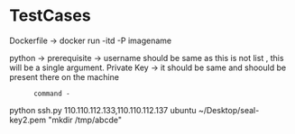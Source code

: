 # TestCases
Dockerfile -> docker run -itd -P imagename

python -> prerequisite -> username should be same as this is not list , this will be a single argument.
          Private Key -> it should be same and shoould be present there on the machine
          
          command -
python ssh.py 110.110.112.133,110.110.112.137 ubuntu ~/Desktop/seal-key2.pem "mkdir /tmp/abcde"
